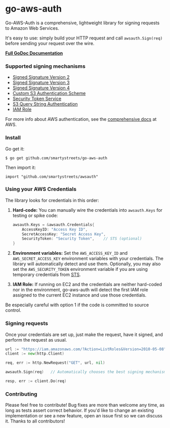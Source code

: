 go-aws-auth
===========

Go-AWS-Auth is a comprehensive, lightweight library for signing requests to Amazon Web Services.

It's easy to use: simply build your HTTP request and call `awsauth.Sign(req)` before sending your request over the wire.

**[Full GoDoc Documentation](http://godoc.org/github.com/smartystreets/go-aws-auth)**


### Supported signing mechanisms

- [Signed Signature Version 2](http://docs.aws.amazon.com/general/latest/gr/signature-version-2.html)
- [Signed Signature Version 3](http://docs.aws.amazon.com/general/latest/gr/signing_aws_api_requests.html)
- [Signed Signature Version 4](http://docs.aws.amazon.com/general/latest/gr/signature-version-4.html)
- [Custom S3 Authentication Scheme](http://docs.aws.amazon.com/AmazonS3/latest/dev/RESTAuthentication.html)
- [Security Token Service](http://docs.aws.amazon.com/STS/latest/APIReference/Welcome.html)
- [S3 Query String Authentication](http://docs.aws.amazon.com/AmazonS3/latest/dev/S3_QSAuth.html)
- [IAM Role](http://docs.aws.amazon.com/AWSEC2/latest/UserGuide/iam-roles-for-amazon-ec2.html#instance-metadata-security-credentials)

For more info about AWS authentication, see the [comprehensive docs](http://docs.aws.amazon.com/general/latest/gr/signing_aws_api_requests.html) at AWS.


### Install

Go get it:

	$ go get github.com/smartystreets/go-aws-auth
	
Then import it:

	import "github.com/smartystreets/awsauth"


### Using your AWS Credentials

The library looks for credentials in this order:

1. **Hard-code:** You can manually wire the credentials into `awsauth.Keys` for testing or spike code:

	```go
	awsauth.Keys = &awsauth.Credentials{
		AccessKeyID: "Access Key ID", 
		SecretAccessKey: "Secret Access Key",
		SecurityToken: "Security Token",	// STS (optional)
	}
	```


2. **Environment variables:** Set the `AWS_ACCESS_KEY_ID` and `AWS_SECRET_ACCESS_KEY` environment variables with your credentials. The library will automatically detect and use them. Optionally, you may also set the `AWS_SECURITY_TOKEN` environment variable if you are using temporary credentials from [STS](http://docs.aws.amazon.com/STS/latest/APIReference/Welcome.html).

3. **IAM Role:** If running on EC2 and the credentials are neither hard-coded nor in the environment, go-aws-auth will detect the first IAM role assigned to the current EC2 instance and use those credentials.

Be especially careful with option 1 if the code is committed to source control.



### Signing requests

Once your credentials are set up, just make the request, have it signed, and perform the request as usual.

```go
url := "https://iam.amazonaws.com/?Action=ListRoles&Version=2010-05-08"
client := new(http.Client)

req, err := http.NewRequest("GET", url, nil)

awsauth.Sign(req)	// Automatically chooses the best signing mechanism for the service

resp, err := client.Do(req)
```


### Contributing

Please feel free to contribute! Bug fixes are more than welcome any time, as long as tests assert correct behavior. If you'd like to change an existing implementation or see a new feature, open an issue first so we can discuss it. Thanks to all contributors!
